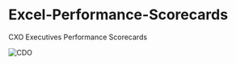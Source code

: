 # Excel-Performance-Scorecards
CXO Executives Performance Scorecards

![CDO](https://github.com/user-attachments/assets/d7fd2cc1-9529-4102-88a8-636f641f38cd)
